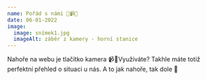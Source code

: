 ```yaml
---
name: Pořád s námi 🎥📹😐
date: 06-01-2022
image:
  image: snímek1.jpg
  imageAlt: záběr z kamery - horní stanice
---
```

Nahoře na webu je tlačítko kamera 📹🎥Využíváte? Takhle máte totiž perfektní přehled o situaci u nás. A to jak nahoře, tak dole 💙